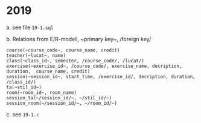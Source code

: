 # 2019 
a. see file `19-1.sql`

b. Relations from E/R-modell, \~primary key\~, /foreign key/
```
course(~course_code~, course_name, credit)
teacher(~lucat~, name)
class(~class_id~, semester, /course_code/, /lucat/)
exercise(~exercise_id~, /course_code/, exercise_name, decription, duration,  course_name, credit)
session(~session_id~, start_time, /exercise_id/, decription, duration, /class_id/)
ta(~stil_id~)
room(~room_id~, room_name)
session_ta(~/session_id/~, ~/stil_id/~)
session_room(~/session_id/~, ~/room_id/~)
```

c. see `19-1.c`